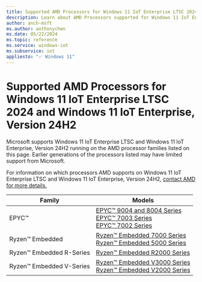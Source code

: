 ```yaml
---
title: Supported AMD Processors for Windows 11 IoT Enterprise LTSC 2024 and Windows 11 IoT Enterprise, Version 24H2
description: Learn about AMD Processors supported for Windows 11 IoT Enterprise LTSC 2024 and Windows 11 IoT Enterprise, Version 24H2
author: anch-msft
ms.author: anthonychen
ms.date: 05/22/2024
ms.topic: reference
ms.service: windows-iot
ms.subservice: iot
appliesto: "✅ Windows 11"
---
```


# Supported AMD Processors for Windows 11 IoT Enterprise LTSC 2024 and Windows 11 IoT Enterprise, Version 24H2

Microsoft supports Windows 11 IoT Enterprise LTSC and Windows 11 IoT Enterprise, Version 24H2 running on the AMD processor families listed on this page. Earlier generations of the processors listed may have limited support from Microsoft. 

For information on which processors AMD supports on Windows 11 IoT Enterprise LTSC and Windows 11 IoT Enterprise, Version 24H2, [contact AMD for more details.](https://www.amd.com/en/forms/product-inquiry/embedded-processors-sales-inquiry.html)

| Family | Models |
|---|---|
|EPYC&trade; |[EPYC&trade; 9004 and 8004 Series](https://www.amd.com/en/products/processors/server/epyc/4th-generation-9004-and-8004-series.html)<br/> [EPYC&trade; 7003 Series](https://www.amd.com/en/products/processors/server/epyc/7003-series.html)<br/> [EPYC&trade; 7002 Series](https://www.amd.com/en/products/processors/server/epyc/7002-series.html)<br/> |
|Ryzen&trade; Embedded |[Ryzen&trade; Embedded 7000 Series](https://www.amd.com/en/products/embedded/ryzen/ryzen-7000-series.html)<br/> [Ryzen&trade; Embedded 5000 Series](https://www.amd.com/en/products/embedded/ryzen/ryzen-5000-series.html)|
|Ryzen&trade; Embedded R-Series |[Ryzen&trade; Embedded R2000 Series](https://www.amd.com/en/products/embedded/ryzen/ryzen-r2000-series.html)|
|Ryzen&trade; Embedded V-Series |[Ryzen&trade; Embedded V3000 Series](https://www.amd.com/en/products/embedded/ryzen/ryzen-v3000-series.html)<br/> [Ryzen&trade; Embedded V2000 Series](https://www.amd.com/en/products/embedded/ryzen/ryzen-v2000-series.html)|
